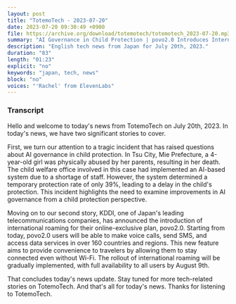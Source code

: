 ```yaml
---
layout: post
title: "TotemoTech - 2023-07-20"
date: 2023-07-20 09:30:49 +0900
file: https://archive.org/download/totemotech/totemotech_2023-07-20.mp3
summary: "AI Governance in Child Protection | povo2.0 Introduces International Roaming, & more…"
description: "English tech news from Japan for July 20th, 2023."
duration: "83"
length: "01:23"
explicit: "no"
keywords: "japan, tech, news"
block: "no"
voices: "'Rachel' from ElevenLabs"
---
```


### Transcript

Hello and welcome to today's news from TotemoTech on July 20th, 2023. In today's news, we have two significant stories to cover.

First, we turn our attention to a tragic incident that has raised questions about AI governance in child protection. In Tsu City, Mie Prefecture, a 4-year-old girl was physically abused by her parents, resulting in her death. The child welfare office involved in this case had implemented an AI-based system due to a shortage of staff. However, the system determined a temporary protection rate of only 39%, leading to a delay in the child's protection. This incident highlights the need to examine improvements in AI governance from a child protection perspective.

Moving on to our second story, KDDI, one of Japan's leading telecommunications companies, has announced the introduction of international roaming for their online-exclusive plan, povo2.0. Starting from today, povo2.0 users will be able to make voice calls, send SMS, and access data services in over 160 countries and regions. This new feature aims to provide convenience to travelers by allowing them to stay connected even without Wi-Fi. The rollout of international roaming will be gradually implemented, with full availability to all users by August 9th.

That concludes today's news update. Stay tuned for more tech-related stories on TotemoTech.   And that's all for today's news. Thanks for listening to TotemoTech.
